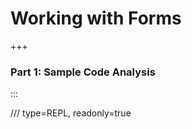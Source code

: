 # Working with Forms

+++

### Part 1: Sample Code Analysis

:::

/// type=REPL, readonly=true

```html

```